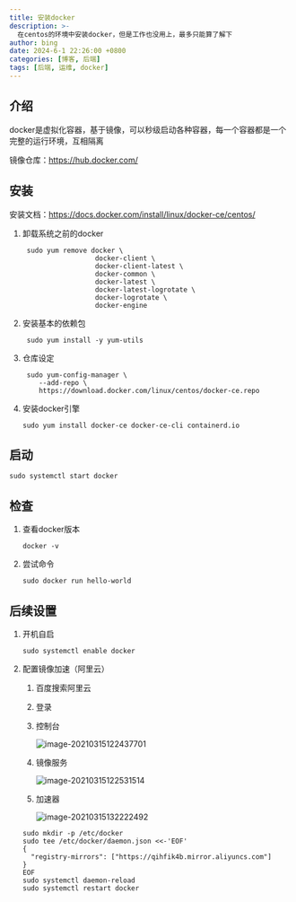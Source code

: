 ```yaml
---
title: 安装docker
description: >-
  在centos的环境中安装docker，但是工作也没用上，最多只能算了解下
author: bing
date: 2024-6-1 22:26:00 +0800
categories: [博客, 后端]
tags: [后端, 运维, docker]
---
```




## 介绍

docker是虚拟化容器，基于镜像，可以秒级启动各种容器，每一个容器都是一个完整的运行环境，互相隔离

镜像仓库：https://hub.docker.com/

## 安装

安装文档：https://docs.docker.com/install/linux/docker-ce/centos/

1. 卸载系统之前的docker

   ```shell
    sudo yum remove docker \
                     docker-client \
                     docker-client-latest \
                     docker-common \
                     docker-latest \
                     docker-latest-logrotate \
                     docker-logrotate \
                     docker-engine
   ```

2. 安装基本的依赖包

   ```shell
    sudo yum install -y yum-utils
   ```

3. 仓库设定

   ```shell
    sudo yum-config-manager \
       --add-repo \
       https://download.docker.com/linux/centos/docker-ce.repo
   ```

4. 安装docker引擎

   ```shell
   sudo yum install docker-ce docker-ce-cli containerd.io
   ```

## 启动

```shell
sudo systemctl start docker
```

## 检查

1. 查看docker版本

   ```shell
   docker -v
   ```

2. 尝试命令

   ```shell
   sudo docker run hello-world
   ```

## 后续设置

1. 开机自启

   ```shell
   sudo systemctl enable docker
   ```

2. 配置镜像加速（阿里云）

   1. 百度搜索阿里云

   2. 登录

   3. 控制台

      ![image-20210315122437701](https://s2.loli.net/2024/06/01/uwvF6oTmBlzk9an.png)

   4. 镜像服务

      ![image-20210315122531514](https://s2.loli.net/2024/06/01/raAhuGZdK7wJSxT.png)

   5. 加速器

      ![image-20210315132222492](https://s2.loli.net/2024/06/01/EjqDn2FkiSacpdt.png)

   ```shell
   sudo mkdir -p /etc/docker
   sudo tee /etc/docker/daemon.json <<-'EOF'
   {
     "registry-mirrors": ["https://qihfik4b.mirror.aliyuncs.com"]
   }
   EOF
   sudo systemctl daemon-reload
   sudo systemctl restart docker
   ```

   